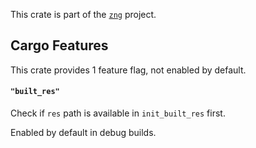<!--do doc --readme header-->
This crate is part of the [`zng`](https://github.com/zng-ui/zng?tab=readme-ov-file#crates) project.


<!--do doc --readme features-->
## Cargo Features

 This crate provides 1 feature flag, not enabled by default.
#### `"built_res"`
Check if `res` path is available in `init_built_res` first.

Enabled by default in debug builds.

<!--do doc --readme #SECTION-END-->
